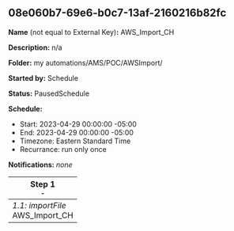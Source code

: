 ## 08e060b7-69e6-b0c7-13af-2160216b82fc

**Name** (not equal to External Key)**:** AWS_Import_CH

**Description:** n/a

**Folder:** my automations/AMS/POC/AWSImport/

**Started by:** Schedule

**Status:** PausedSchedule

**Schedule:**

* Start: 2023-04-29 00:00:00 -05:00
* End: 2023-04-29 00:00:00 -05:00
* Timezone: Eastern Standard Time
* Recurrance: run only once

**Notifications:** _none_


| Step 1<br>_<small>-</small>_ |
| --- |
| _1.1: importFile_<br>AWS_Import_CH |
